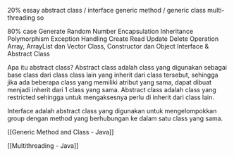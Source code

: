 20% essay 
abstract class / interface
generic method / generic class 
multi-threading so

80% case 
Generate Random Number
Encapsulation
Inheritance
Polymorphism
Exception Handling
Create Read Update Delete Operation
Array, ArrayList dan Vector
Class, Constructor dan Object
Interface & Abstract Class


Apa itu abstract class?
Abstract class adalah class yang digunakan sebagai base class dari class class lain yang inherit dari class tersebut, sehingga jika ada beberapa class yang memiliki atribut yang sama, dapat dibuat menjadi inherit dari 1 class yang sama. Abstract class adalah class yang restricted sehingga untuk mengaksesnya perlu di inherit dari class lain.

Interface adalah abstract class yang digunakan untuk mengelompokkan group dengan method yang berhubungan ke dalam satu class yang sama.

[[Generic Method and Class - Java]]

[[Multithreading - Java]]
